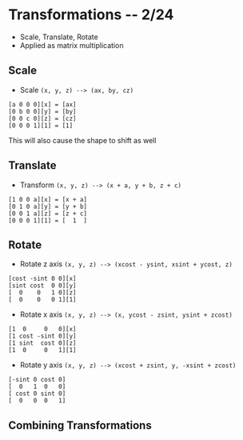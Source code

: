 # Transformations -- 2/24
- Scale, Translate, Rotate
- Applied as matrix multiplication
## Scale
- Scale `(x, y, z) --> (ax, by, cz)`
```
[a 0 0 0][x] = [ax]
[0 b 0 0][y] = [by]
[0 0 c 0][z] = [cz]
[0 0 0 1][1] = [1]
```
This will also cause the shape to shift as well
## Translate
- Transform `(x, y, z) --> (x + a, y + b, z + c)`
```
[1 0 0 a][x] = [x + a]
[0 1 0 a][y] = [y + b]
[0 0 1 a][z] = [z + c]
[0 0 0 1][1] = [  1  ]
```
## Rotate
- Rotate z axis `(x, y, z) --> (xcost - ysint, xsint + ycost, z)`
```
[cost -sint 0 0][x]
[sint cost  0 0][y]
[  0    0   1 0][z]
[  0    0   0 1][1]
```
- Rotate x axis `(x, y, z) --> (x, ycost - zsint, ysint + zcost)`
```
[1  0     0   0][x]
[1 cost -sint 0][y]
[1 sint  cost 0][z]
[1  0     0   1][1]
```
- Rotate y axis `(x, y, z) --> (xcost + zsint, y, -xsint + zcost)`
```
[-sint 0 cost 0]
[  0   1  0   0]
[ cost 0 sint 0]
[  0   0  0   1]
```
## Combining Transformations
